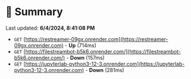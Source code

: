# 📖 Summary
Last updated: **6/4/2024, 8:41:08 PM**

- `GET` [https://restreamer-09gx.onrender.com](https://restreamer-09gx.onrender.com) - **Up** (714ms)
- `GET` [https://filestreambot-b5k6.onrender.com/](https://filestreambot-b5k6.onrender.com/) - **Down** (157ms)
- `GET` [https://jupyterlab-python3-12-3.onrender.com](https://jupyterlab-python3-12-3.onrender.com) - **Down** (281ms)
